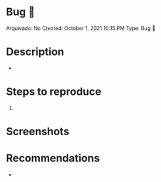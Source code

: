 # Bug 🐞

Arquivado: No
Created: October 1, 2021 10:15 PM
Type: Bug 🐞

# Description

- 

# Steps to reproduce

1. 

# Screenshots

# Recommendations

-